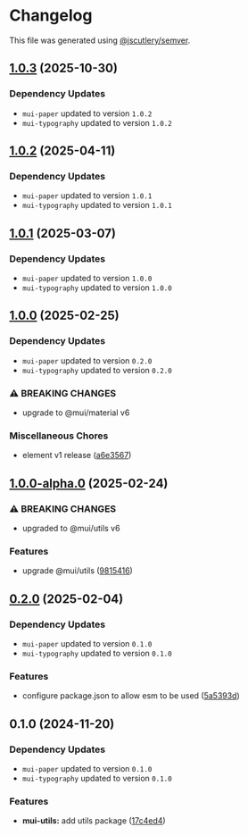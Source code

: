 # Changelog

This file was generated using [@jscutlery/semver](https://github.com/jscutlery/semver).

## [1.0.3](https://github.com/Availity/element/compare/@availity/mui-utils@1.0.2...@availity/mui-utils@1.0.3) (2025-10-30)

### Dependency Updates

* `mui-paper` updated to version `1.0.2`
* `mui-typography` updated to version `1.0.2`
## [1.0.2](https://github.com/Availity/element/compare/@availity/mui-utils@1.0.1...@availity/mui-utils@1.0.2) (2025-04-11)

### Dependency Updates

* `mui-paper` updated to version `1.0.1`
* `mui-typography` updated to version `1.0.1`
## [1.0.1](https://github.com/Availity/element/compare/@availity/mui-utils@1.0.0...@availity/mui-utils@1.0.1) (2025-03-07)

### Dependency Updates

* `mui-paper` updated to version `1.0.0`
* `mui-typography` updated to version `1.0.0`
## [1.0.0](https://github.com/Availity/element/compare/@availity/mui-utils@1.0.0-alpha.0...@availity/mui-utils@1.0.0) (2025-02-25)

### Dependency Updates

* `mui-paper` updated to version `0.2.0`
* `mui-typography` updated to version `0.2.0`

### ⚠ BREAKING CHANGES

* upgrade to @mui/material v6

### Miscellaneous Chores

* element v1 release ([a6e3567](https://github.com/Availity/element/commit/a6e35671185b9f13d25c7a39c4488ecb8774633e))

## [1.0.0-alpha.0](https://github.com/Availity/element/compare/@availity/mui-utils@0.2.0...@availity/mui-utils@1.0.0-alpha.0) (2025-02-24)


### ⚠ BREAKING CHANGES

* upgraded to @mui/utils v6

### Features

* upgrade @mui/utils ([9815416](https://github.com/Availity/element/commit/9815416251a3168024e9ea2b80e1cef8b0393fee))

## [0.2.0](https://github.com/Availity/element/compare/@availity/mui-utils@0.1.0...@availity/mui-utils@0.2.0) (2025-02-04)

### Dependency Updates

* `mui-paper` updated to version `0.1.0`
* `mui-typography` updated to version `0.1.0`

### Features

* configure package.json to allow esm to be used ([5a5393d](https://github.com/Availity/element/commit/5a5393de761f52608e714dd94a05106937dd95db))

## 0.1.0 (2024-11-20)

### Dependency Updates

* `mui-paper` updated to version `0.1.0`
* `mui-typography` updated to version `0.1.0`

### Features

* **mui-utils:** add utils package ([17c4ed4](https://github.com/Availity/element/commit/17c4ed4cde3398ff4d0ada74ad2ddc47d6a228bc))
